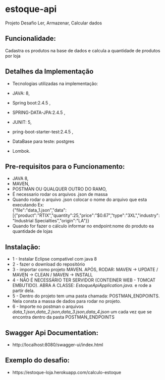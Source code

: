<h1><b>estoque-api</b></h1>
<p>Projeto Desafio Ler, Armazenar, Calcular dados</b>

<h2>Funcionalidade:</h2>
<p>Cadastra os produtos na base de dados e calcula a quantidade de produtos por loja</p>
<h2>Detalhes da Implementação</h2>
<ul>
  <li>
      <p>Tecnologias utilizadas na implementação:</p>
  </li>
  <li>
      <p>JAVA: 8,</p>
  </li>
  <li>
      <p>Spring boot:2.4.5 ,</p>
  </li>
  <li>
      <p>SPRING-DATA-JPA:2.4.5 ,</p>
  </li>
  <li>
      <p>JUNIT: 5,</p>
  </li>
  <li>
      <p>pring-boot-starter-test:2.4.5 ,</p>
  </li>
  <li>
      <p>DataBase para teste: postgres</p>
  </li>
  <li>
      <p>Lombok.</p>
  </li>
</ul>


<h2>Pre-requisitos para o Funcionamento:</h2>
<ul>
  <li>JAVA 8,</li>
  <li>MAVEN,</li>
  <li>POSTMAN OU QUALQUER OUTRO DO RAMO,</li>
  <li>É necessario rodar os arquivos .json de massa</li>
  <li>Quando rodar o arquivo .json colocar o nome do arquivo que esta executando Ex:<br/>
    {"file":"data_1.json","data":[{"product":"RTIX","quantity":25,"price":"$0.67","type":"3XL","industry":"Industrial Specialties","origin":"LA"}}
  </li>
   <li>Quando for fazer o cálculo informar no endpoint:nome do produto ea quantidade de lojas</li>
</ul>
<h2>Instalação:</h2>
<ul>
  <li>1 - Instalar Eclipse compatível com java 8</li>
  <li>2 - fazer o download do repositório</li>
  <li>3 - importar como projeto MAVEN. APÓS, RODAR: MAVEN -&gt; UPDATE  / MAVEN -&gt; CLEAN / MAVEN -&gt; INSTALL</li>
  <li>4 - NÃO É NECESSÁRIO TER SERVIDOR (CONTEINER WEB - TOMCAT EMBUTIDO). ABRA A CLASSE: <em>EstoqueApiApplication.java.</em> e rode a partir dela.</li>
  <li>5 - Dentro do projeto tem uma pasta chamada: POSTMAN_ENDPOINTS. Nela consta a massa de dados para rodar no projeto.</li>
  <li>6 - Importe no postman o arquivos <em>data_1.json,data_2.json,data_3.json,data_4.json</em> um cada vez que se encontra dentro da pasta  POSTMAN_ENDPOINTS</li>
</ul>
<h2>Swagger Api Documentation:</h2>
<ul>
    <li>http://localhost:8080/swagger-ui/index.html</h1>
</ul>
<h2>Exemplo do desafio:</h2>
<ul>
    <li>https://estoque-loja.herokuapp.com/calculo-estoque</h1>
</ul>  

